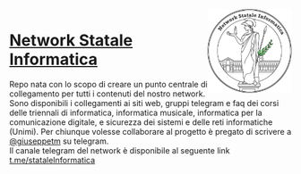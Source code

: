 <img src="website/public/logo.png" width="150" height="150" align="right" />

# [Network Statale Informatica](https://github.com/NetworkStataleInformatica)
Repo nata con lo scopo di creare un punto centrale di collegamento per tutti i contenuti del nostro network.
Sono disponibili i collegamenti ai siti web, gruppi telegram e faq dei corsi delle triennali di informatica, informatica musicale, informatica per la comunicazione digitale, e sicurezza dei sistemi e delle reti informatiche (Unimi). 
Per chiunque volesse collaborare al progetto è pregato di scrivere a [@giuseppetm](https://t.me/giuseppetm) su telegram.<br/>
Il canale telegram del network è disponibile al seguente link [t.me/stataleInformatica](https://t.me/stataleinformatica)